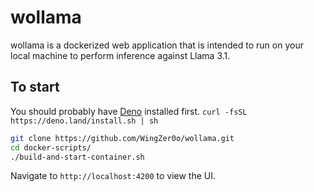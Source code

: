 # wollama

wollama is a dockerized web application that is intended to run on your local machine to perform inference against Llama 3.1.

## To start
You should probably have [Deno](https://deno.com) installed first. 
`curl -fsSL https://deno.land/install.sh | sh`

```bash
git clone https://github.com/WingZer0o/wollama.git
cd docker-scripts/
./build-and-start-container.sh
```
Navigate to `http://localhost:4200` to view the UI.
